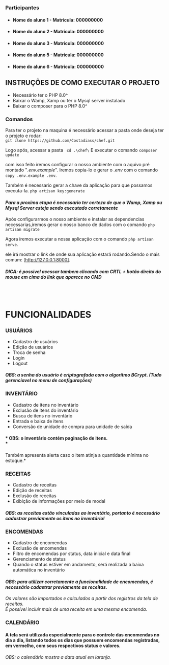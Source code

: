 
### Participantes
* #### Nome do aluno 1 - Matrícula: 000000000  
* #### Nome do aluno 2 - Matrícula: 000000000  
* #### Nome do aluno 3 - Matrícula: 000000000  
* #### Nome do aluno 5 - Matrícula: 000000000  
* #### Nome do aluno 6 - Matrícula: 000000000  

## INSTRUÇÕES DE COMO EXECUTAR O PROJETO

* Necessário ter o PHP 8.0^
* Baixar o Wamp, Xamp ou ter o Mysql server instalado
* Baixar o composer para o PHP 8.0^

### Comandos
Para ter o projeto na maquina é necessário acessar a pasta onde deseja ter o projeto e rodar: <br>
 `git clone https://github.com/Costadiass/chef.git`

Logo após, acessar a pasta ` cd .\chef\`
E executar o comando `composer update`

com isso feito iremos configurar o nosso ambiente com o aquivo pré montado "*.env.example*". Iremos copia-lo e gerar o *.env* com o comando `copy .env.example .env`.

Também é necessario gerar a chave da aplicação para que possamos executa-la.
`php artisan key:generate`

#### *Para a proxima etapa é necessario ter certeza de que o Wamp, Xamp ou Mysql Server esteja sendo executado corretamente*

Após configurarmos o nosso ambiente e instalar as dependencias necessarias,iremos gerar o nosso banco de dados com o comando `php artisan migrate`

Agora iremos executar a nossa aplicação com o comando `php artisan serve`.

ele irá mostrar o link de onde sua aplicação estará rodando.Sendo o mais comum: [http://127.0.0.1:8000].

#### *DICA: é possivel acessar tambem clicando com CRTL + botão direito do mouse em cima do link que aparece no CMD*
<br>
<br>


# FUNCIONALIDADES

### USUÁRIOS 
* Cadastro de usuários  
* Edição de usuários  
* Troca de senha  
* Login  
* Logout  

#### *OBS: a senha do usuário é criptografada com o algoritmo BCrypt. (Tudo gerenciavel no menu de configurações)*


### INVENTÁRIO
* Cadastro de itens no inventário  
* Exclusão de itens do inventário  
* Busca de itens no inventário  
* Entrada e baixa de itens  
* Conversão de unidade de compra para unidade de saída  

#### * OBS: o inventário contém paginação de itens.<br>  *
Também apresenta alerta caso o item atinja a quantidade mínima no estoque.*


### RECEITAS
* Cadastro de receitas  
* Edição de receitas  
* Exclusão de receitas  
* Exibição de informações por meio de modal  

#### *OBS: as receitas estão vinculadas ao inventário, portanto é necessário cadastrar previamente os itens no inventário!*


### ENCOMENDAS
* Cadastro de encomendas  
* Exclusão de encomendas  
* Filtro de encomendas por status, data inicial e data final  
* Gerenciamento de status  
* Quando o status estiver em andamento, será realizada a baixa automática no inventário  

#### *OBS: para utilizar corretamente a funcionalidade de encomendas, é necessário cadastrar previamente as receitas.*<br>  
*Os valores são importados e calculados a partir dos registros da tela de receitas.  
É possível incluir mais de uma receita em uma mesma encomenda.*


### CALENDÁRIO
#### A tela será utilizada especialmente para o controle das encomendas no dia a dia, listando todos os dias que possuem encomendas registradas, em vermelho, com seus respectivos status e valores.  

*OBS: o calendário mostra a data atual em laranja.*  
#
 
 
